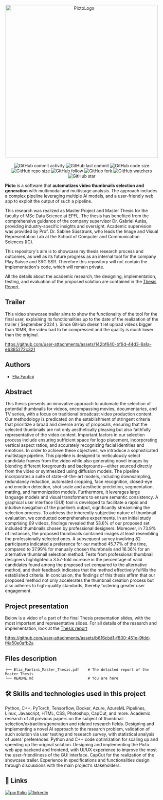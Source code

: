 <p align="center">
  <img width="500" alt="PictoLogo" src="https://github.com/user-attachments/assets/178e0373-7d9b-4dc0-8a50-55afba75d8ab">
  </br>
  </br>
  <img alt="GitHub commit activity" src="https://img.shields.io/github/commit-activity/y/EliaFantini/PICTO-Automating-Video-Thumbnails-Selection">
  <img alt="GitHub last commit" src="https://img.shields.io/github/last-commit/EliaFantini/PICTO-Automating-Video-Thumbnails-Selection">
  <img alt="GitHub code size" src="https://img.shields.io/github/languages/code-size/EliaFantini/PICTO-Automating-Video-Thumbnails-Selection">
  <img alt="GitHub repo size" src="https://img.shields.io/github/repo-size/EliaFantini/PICTO-Automating-Video-Thumbnails-Selection">
  <img alt="GitHub follow" src="https://img.shields.io/github/followers/EliaFantini?label=Follow">
  <img alt="GitHub fork" src="https://img.shields.io/github/forks/EliaFantini/PICTO-Automating-Video-Thumbnails-Selection?label=Fork">
  <img alt="GitHub watchers" src="https://img.shields.io/github/watchers/EliaFantini/PICTO-Automating-Video-Thumbnails-Selection?label=Watch">
  <img alt="GitHub star" src="https://img.shields.io/github/stars/EliaFantini/PICTO-Automating-Video-Thumbnails-Selection?style=social">
</p>

**Picto** is a software that **automatizes video thumbnails selection and
generation** with multimodal and multistage analysis. The approach includes a complex pipeline leveraging multiple AI models, and a user-friendly web app to exploit the output of such a pipeline. 

This research was realized as Master Project and Master Thesis for the faculty of MSc Data Science at EPFL. The thesis has benefited from the comprehensive guidance of the company supervisor Dr. Gabriel Autès, providing industry-specific insights and oversight. Academic supervision was provided by Prof. Dr. Sabine Süsstrunk, who leads the Image and Visual Representation
Lab at the School of Computer and Communication Sciences (IC).

This repository's aim is to showcase my thesis research process and outcomes, as well as its future progress as an internal tool for the company Play Suisse and SRG SSR. Therefore this repository will not contain the implementation's code, which will remain private.

All the details about the academic research, the designing, implementation, testing, and evaluation of the proposed solution are contained in the [Thesis Report](https://github.com/EliaFantini/PICTO-Automating-Video-Thumbnails-Selection/blob/main/Elia_Fantini_Master_Thesis.pdf).

## Trailer
This video showcase trailer aims to show the functionality of the tool for the final user, explaining its functionalities up to the date of the realization of the trailer ( September 2024 ). Since GitHub doesn't let upload videos bigger than 10MB, the video had to be compressed and the quality is much lower than the original. 

https://github.com/user-attachments/assets/142bf640-bf9d-44d3-9a1a-e6385272c321

## Authors
- [Elia Fantini](https://github.com/EliaFantini)
## Abstract

This thesis presents an innovative approach to automate the selection of potential thumbnails for videos, encompassing movies, documentaries, and TV series, with a focus on traditional broadcast video production content. Our methodology is predicated on the establishment of stringent criteria that prioritize a broad and diverse array of proposals, ensuring that the selected thumbnails are not only aesthetically pleasing but also faithfully representative of the video content. Important factors in our selection process include ensuring sufficient space for logo placement, incorporating vertical aspect ratios, and accurately recognizing facial identities and emotions. In order to achieve these 
 objectives, we introduce a sophisticated multistage pipeline. This pipeline is designed to meticulously select candidate frames from the video while also generating novel images by blending different foregrounds and backgrounds—either sourced directly from the video or synthesized using diffusion models. The pipeline incorporates a suite of state-of-the-art models, including downsampling, redundancy reduction, automated cropping, face recognition, closed-eye and emotion detection, shot scale and aesthetic prediction, segmentation, matting, and harmonization models. Furthermore, it leverages large language models and visual transformers to ensure semantic consistency. A graphical user interface (GUI) tool is developed to facilitate a rapid and intuitive navigation of the pipeline’s output, significantly streamlining the selection process. To address the inherently subjective nature of thumbnail evaluation, we conducted comprehensive experiments. In an initial study comprising 69 videos, findings revealed that 53.6% of our proposed set included thumbnails chosen by professional designers. Moreover, in 73.9% of instances, the proposed thumbnails contained images at least resembling the professionally selected ones. A subsequent survey involving 82 participants indicated a preference for our method 45.77% of the time, compared to 37.99% for manually chosen thumbnails and  16.36% for an alternative thumbnail selection method. Tests from professional thumbnail designers highlighted a 3.57-fold increase in the percentage of valid candidates found among the proposed set compared to the alternative method, and their feedback indicates that the method effectively fulfills the established criteria. In conclusion, the findings of this thesis affirm that our proposed method not only accelerates the thumbnail creation process but also adheres to high-quality standards, thereby fostering greater user engagement.


## Project presentation

Below is a video of a part of the final Thesis presentation slides, with the most important and representative slides. For all details of the research and implementation, look at the [Thesis report](https://github.com/EliaFantini/PICTO-Automating-Video-Thumbnails-Selection/blob/main/Elia_Fantini_Master_Thesis.pdf)

https://github.com/user-attachments/assets/b616cbd1-f800-451e-9fdd-f4a50e0afb2a

## Files description

```
├── Elia_Fantini_Master_Thesis.pdf    # The detailed report of the Master Thesis 
└── README.md                         # You are here
```


## 🛠 Skills and technologies used in this project

Python, C++, PyTorch, Tensorflow, Docker, Azure, AzureML Pipelines, Linux, Javascript, HTML, CSS, Photoshop, CapCut, and more. Academic research of all previous papers on the subject of thumbnail selection/extraction/generation and related research fields. Designing and implementing a novel AI approach to the research problem, validation of such solution via user testing and research survey, with statistical analysis of users' preferences. Python and C++ code optimization for scaling up and speeding up the original solution.  Designing and implementing the Picto web app backend and frontend, with UI/UX experience to improve the most the user-friendliness of the GUI interface. CapCut for the realization of the showcase trailer. Experience in specifications and functionalities design through discussions with the main project's stakeholders.

## 🔗 Links
[![portfolio](https://img.shields.io/badge/my_portfolio-000?style=for-the-badge&logo=ko-fi&logoColor=white)](https://eliafantini.github.io/Portfolio/)
[![linkedin](https://img.shields.io/badge/linkedin-0A66C2?style=for-the-badge&logo=linkedin&logoColor=white)](https://www.linkedin.com/in/-elia-fantini/)
